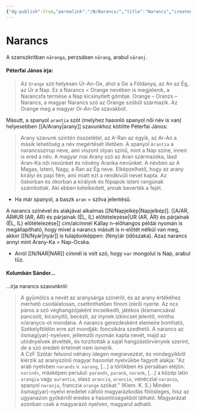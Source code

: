 ```yaml
---
{"dg-publish":true,"permalink":"/N/Narancs/","title":"Narancs","created":"2024-10-31T14:35","updated":"2025-10-25T02:36"}
---
```



# Narancs

A szanszkritban `nāranga`, perzsában `nārang`, arabul `nāranj`.  

#### Péterfai János írja:  

> Az `Orange` szó helyesen Úr-An-Ge, ahol a Ge a Földanya, az An az Ég, az Úr a Nap. Ez a Narancs = Orange nevében is megjelenik, a Narancsfa termése a Nap kicsinyített gömbje. Orange – Oranzs – Narancs, a magyar Narancs szó az Orange szóból származik. Az Orange meg a magyar Or-An-Ge szavakból.  

Másutt, a spanyol `arantia` szót (melyhez hasonló spanyol női név is van) helyesebben [[A/Arany\|arany]] szavunkhoz kötötte Péterfai János:  
> Arany szavunk szintén összetétel, az A-Ran az egyik, az Ar-An a másik lehetőség a név megértését illetően. A spanyol `Arantia` a narancsszirup neve, ami viszont olyan színű, mint a Nap színe, innen is ered a név. A magyar mai Arany szó az Aran származéka, lásd Aran-Ka női nevünket és növény Aranka nevünket. A névben az A Magas, Isteni, Nagy, a Ran az Ég neve. Elképzelhető, hogy az arany királyi és papi fém, ami miatt ezt a rendkívüli nevet kapta. Az őskorban és ókorban a királyok és főpapok isteni rangúnak számítottak. Aki ebben kételkedett, annak beverték a fejét.  
- Ha már spanyol, a baszk `aran` = szilva jelentésű.

A narancs színével és alakjával alkalmas [[N/Napjelkép\|Napjelkép]]. 
[[A/AR, ÁR#UR (AR, ÁR) és párjainak (ÉL, IL) előtételezése\|UR (AR, ÁR) és párjainak (ÉL, IL) előtételezése]] cím/alcímnél Kállay n-előhangos példái nyomán is megállapítható, hogy mivel a narancs másutt is n-előtét nélkül van meg, akkor [[N/Nyár\|nyár]] is tulajdonképpen: (fény)ár (időszaka). Azaz narancs annyi mint Arany-Ka = Nap-Ocska. 
- Arról [[N/NAR\|NAR]] címnél is volt szó, hogy `nar` mongolul is Nap, arabul tűz.

#### Kolumbán Sándor...

...írja narancs szavunkról:  
> A gyümölcs a nevét az aranysárga színéről, és az arany értékéhez mérhető csodálatosan, csettinthetően finom ízéről nyerte. Az ncs páros a szó véghangzójaként incselkedő, játékos (kismancsával pancsol), kicsinyítő, becéző, az ínynek ízkincset jelentő, mintha n/aranycs-ot mondana. A narancs gerezdesként elemeire bontható, Székelyföldön erre azt mondják: foncsikára szedhető. A narancs az ősmag(yar)-nyelven, jellemzői nyomán kapta nevét, majd az utódnyelvek átvették, és torzították a saját hangzástörvényeik szerint, de a szó eredeti értelmét nem ismerik.  
> A CzF Szótár felsorol néhány idegen megnevezést, és mindegyikből kiérzik az aranyszínű magyar hasonlat nyelvükbe fagyott alakja: "Az arab nyelvben `narands` v. `narang`, \[...\] a törökben és persában eléjön: `narinds`, másképen persául: `parands`, `parank`, `narank`, \[...\] a közép latin `arangia` vagy `aurantia`, olasz `arancia`, `arancio`, venécziai `naranza`, spanyol `naranja`, franczia `orange` szókat." (Kiem. K. S.) Minden ősmag(yar)-nyelvi eredetet cáfoló magyarázkodás fölösleges, hisz az ugyanazon gyökérről eredés a hasonlóságokból látható. Magyarázat azonban csak a magyarázó nyelven, magyarul adható.  


